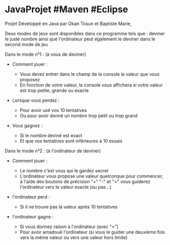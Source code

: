 # JavaProjet #Maven #Eclipse

Projet Développé en Java par Okan Tosun et Baptiste Marie, 

Deux modes de jeux sont disponibles dans ce programme tels que : deviner le juste nombre ainsi 
que l'ordinateur peut également le deviner dans le second mode de jeu

Dans le mode n°1 : (à vous de deviner)

  - Comment jouer :
      + Vous devez entrer dans le champ de la console la valeur que vous proposez 
      + En fonction de votre valeur, la console vous affichera si votre valeur est trop petite, grande ou exacte
  
  - Lorsque vous perdez :
      + Pour avoir usé vos 10 tentatives 
      + Ou pour avoir donné un nombre trop petit ou trop grand
      
  - Vous gagnez :
      + Si le nombre deviné est exact
      + Et que vos tentatives sont inférieures à 10 essais
      
      
Dans le mode n°2 : (à l'ordinateur de deviner)

   - Comment jouer : 
      + Le nombre c'est vous qui le gardez secret 
      + L'ordinateur vous propose une valeur quelconque pour commencer, à l'aide des boutons de précision "+" "-" et "=" 
         vous guiderez l'ordinateur vers la valeur exacte (ou pas...)
         
   - l'ordinateur perd :
      + Si il ne trouve pas la valeur après 10 tentatives 
      
   - l'ordinateur gagne :
      + Si vous donnez raison à l'ordinateur (avec "=") 
      + Pour avoir amadoué l'ordinateur (si vous le guider une deuxième fois vers la même valeur ou vers une valeur hors limite) 

      
    
      
 
